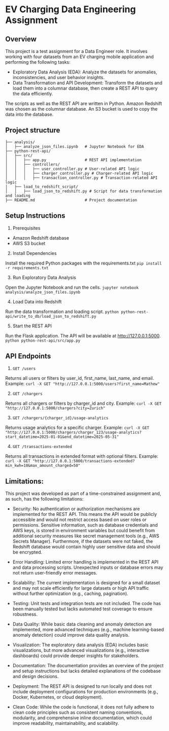 # EV Charging Data Engineering Assignment

## Overview

This project is a test assignment for a Data Engineer role. It involves working with four datasets from an EV charging mobile application and performing the following tasks:

- Exploratory Data Analysis (EDA): Analyze the datasets for anomalies, inconsistencies, and user behavior insights.
- Data Transformation and API Development: Transform the datasets and load them into a columnar database, then create a REST API to query the data efficiently.

The scripts as well as the REST API are written in Python. Amazon Redshift was chosen as the columnar database. An S3 bucket is used to copy the data into the database.

## Project structure

```
├── analysis/
│   ├── analyze_json_files.ipynb   # Jupyter Notebook for EDA
├── python-rest-api/
│   ├── src/
│   │   ├── app.py                 # REST API implementation
│   │   ├── controllers/
│   │   │   ├── user_controller.py # User-related API logic
│   │   │   ├── charger_controller.py # Charger-related API logic
│   │   │   ├── transaction_controller.py # Transaction-related API logic
│   ├── load_to_redshift_script/
│   │   ├── load_json_to_redshift.py # Script for data transformation and loading
├── README.md                      # Project documentation
```

## Setup Instructions

1. Prerequisites

- Amazon Redshift database
- AWS S3 bucket

2. Install Dependencies

Install the required Python packages with the requirements.txt
`pip install -r requirements.txt`

3. Run Exploratory Data Analysis

Open the Jupyter Notebook and run the cells.
`jupyter notebook analysis/analyze_json_files.ipynb`

4. Load Data into Redshift

Run the data transformation and loading script.
`python python-rest-api/write_to_db/load_json_to_redshift.py`

5. Start the REST API

Run the Flask application. The API will be available at http://127.0.0.1:5000.
`python python-rest-api/src/app.py`

## API Endpoints

1. `GET /users`

Returns all users or filters by user_id, first_name, last_name, and email.
Example: `curl -X GET "http://127.0.0.1:5000/users?first_name=Mathew"`

2. `GET /chargers`

Returns all chargers or filters by charger_id and city.
Example: `curl -X GET "http://127.0.0.1:5000/chargers?city=Zurich"`

3. `GET /chargers/{charger_id}/usage-analytics`

Returns usage analytics for a specific charger.
Example: `curl -X GET "http://127.0.0.1:5000/chargers/charger_123/usage-analytics?start_datetime=2025-01-01&end_datetime=2025-05-31"`

4. `GET /transactions-extended`

Returns all transactions in extended format with optional filters.
Example: `curl -X GET "http://127.0.0.1:5000/transactions-extended?min_kwh=10&max_amount_charged=50"`

## Limitations:

This project was developed as part of a time-constrained assignment and, as such, has the following limitations:

- Security: No authentication or authorization mechanisms are implemented for the REST API. This means the API would be publicly accessible and would not restrict access based on user roles or permissions.
Sensitive information, such as database credentials and AWS keys, is stored in environment variables but could benefit from additional security measures like secret management tools (e.g., AWS Secrets Manager). Furthermore, if the datasets were not faked, the Redshift database would contain highly user sensitive data and should be encrypted.

- Error Handling: Limited error handling is implemented in the REST API and data processing scripts. Unexpected inputs or database errors may not return user-friendly error messages.

- Scalability: The current implementation is designed for a small dataset and may not scale efficiently for large datasets or high API traffic without further optimization (e.g., caching, pagination).

- Testing: Unit tests and integration tests are not included. The code has been manually tested but lacks automated test coverage to ensure robustness.

- Data Quality: While basic data cleaning and anomaly detection are implemented, more advanced techniques (e.g., machine learning-based anomaly detection) could improve data quality analysis.

- Visualization: The exploratory data analysis (EDA) includes basic visualizations, but more advanced visualizations (e.g., interactive dashboards) could provide deeper insights for stakeholders.

- Documentation: The documentation provides an overview of the project and setup instructions but lacks detailed explanations of the codebase and design decisions.

- Deployment: The REST API is designed to run locally and does not include deployment configurations for production environments (e.g., Docker, Kubernetes, or cloud deployment).

- Clean Code: While the code is functional, it does not fully adhere to clean code principles such as consistent naming conventions, modularity, and comprehensive inline documentation, which could improve readability, maintainability, and scalability.
